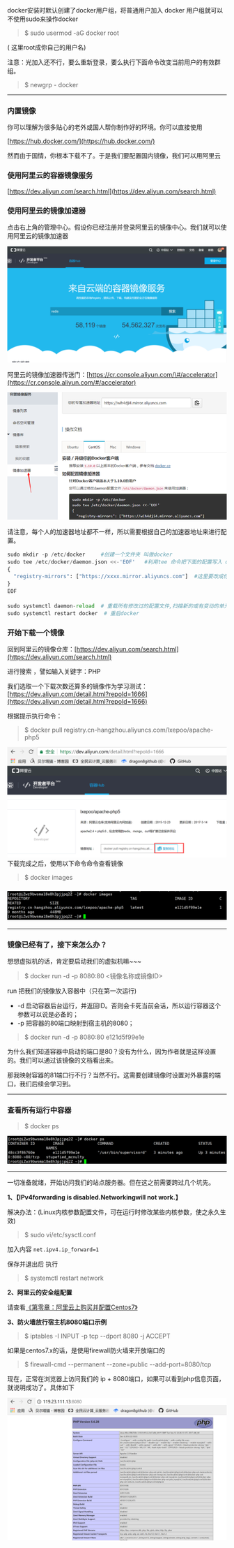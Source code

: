 docker安装时默认创建了docker用户组，将普通用户加入 docker 用户组就可以不使用sudo来操作docker

> $ sudo usermod -aG docker root

\( 这里root成你自己的用户名\)

注意：光加入还不行，要么重新登录，要么执行下面命令改变当前用户的有效群组。

> $ newgrp - docker

---

### 内置镜像

你可以理解为很多贴心的老外或国人帮你制作好的环境。你可以直接使用

[https://hub.docker.com/](https://hub.docker.com/)

然而由于国情，你根本下载不了。于是我们要配置国内镜像，我们可以用阿里云

### 使用阿里云的容器镜像服务

[https://dev.aliyun.com/search.html](https://dev.aliyun.com/search.html)

### 使用阿里云的镜像加速器

点击右上角的管理中心。假设你已经注册并登录阿里云的镜像中心。我们就可以使用阿里云的镜像加速器

![](/assets/12import.png)

阿里云的镜像加速器传送门：[https://cr.console.aliyun.com/\#/accelerator](https://cr.console.aliyun.com/#/accelerator)

![](/assets/8import.png)

请注意，每个人的加速器地址都不一样，所以需要根据自己的加速器地址来进行配置。

```py
sudo mkdir -p /etc/docker     #创建一个文件夹 叫做docker
sudo tee /etc/docker/daemon.json <<-'EOF'   #利用tee 命令把下面的配置写入 daemon.json
{
  "registry-mirrors": ["https://xxxx.mirror.aliyuncs.com"]  #这里要改成你们自己的 地址
}
EOF

sudo systemctl daemon-reload  # 重载所有修改过的配置文件,扫描新的或有变动的单元
sudo systemctl restart docker  # 重启docker
```

### 开始下载一个镜像

回到阿里云的镜像仓库：[https://dev.aliyun.com/search.html](https://dev.aliyun.com/search.html)

进行搜索 ，譬如输入关键字：PHP

我们选取一个下载次数还算多的镜像作为学习测试：[https://dev.aliyun.com/detail.html?repoId=1666](https://dev.aliyun.com/detail.html?repoId=1666)

根据提示执行命令：

> $ docker pull registry.cn-hangzhou.aliyuncs.com/lxepoo/apache-php5

![](/assets/21import.png)下载完成之后，使用以下命令命令查看镜像

> $ docker images

### ![](/assets/2312import.png)

---

### 镜像已经有了，接下来怎么办？

想想虚拟机的话，肯定要启动我们的虚拟机嘛~~~

> $ docker run -d -p 8080:80 &lt;镜像名称或镜像ID&gt;

run 把我们的镜像放入容器中（只在第一次运行\)

* -d 启动容器后台运行，并返回ID。否则会卡死当前会话，所以运行容器这个参数可以说是必备的；
* -p 把容器的80端口映射到宿主机的8080；

> $ docker run -d -p 8080:80 e121d5f99e1e

为什么我们知道容器中启动的端口是80？没有为什么，因为作者就是这样设置的。我们可以通过该镜像的文档看出来。

那我映射容器的81端口行不行？当然不行。这需要创建镜像时设置对外暴露的端口，我们后续会学习到。

---

### 查看所有运行中容器

> $ docker ps

![](/assets/21331import.png)

---

一切准备就绪，开始访问我们的站点服务器。但在这之前需要跨过几个坑先。

**1、【IPv4forwarding is disabled.Networkingwill not work.】**

解决办法：\(Linux内核参数配置文件，可在运行时修改某些内核参数，使之永久生效\)

> $ sudo vi/etc/sysctl.conf

加入内容 `net.ipv4.ip_forward=1`

保存并退出后 执行

> $ systemctl restart network

**2、阿里云的安全组配置**

请查看[《第零章：阿里云上购买并配置Centos7》](https://dragon8github.gitbooks.io/docker/content/a-li-yun-shang-gou-mai-he-pei-zhi-centos7.html)

**3、防火墙放行宿主机8080端口示例**

> $ iptables -I INPUT -p tcp --dport 8080 -j ACCEPT

如果是centos7.x的话，是使用firewall防火墙来开放端口的

> $ firewall-cmd --permanent --zone=public --add-port=8080/tcp

现在，正常在浏览器上访问我们的 ip + 8080端口，如果可以看到php信息页面，就说明成功了。具体如下

![](/assets/123123123import.png)

